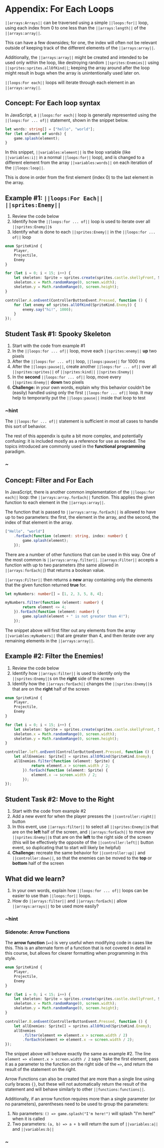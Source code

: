 # Appendix: For Each Loops

``||arrays:Arrays||`` can be traversed using a simple ``||loops:for||`` loop,
using each index from 0 to one less than the ``||arrays:length||`` of
the ``||arrays:array||``.

This can have a few downsides; for one, the index will often not be relevant
outside of keeping track of the different elements of the ``||arrays:array||``.

Additionally, the ``||arrays:array||`` might be created and intended
to be used only within the loop,
like destroying random ``||sprites:Enemies||``
using ``||sprites:sprites.allOfKind||``;
keeping the array around after the loop might result in bugs when
the array is unintentionally used later on.

``||loops:For each||`` loops will iterate through each element in an ``||arrays:array||``.

## Concept: For Each loop syntax

In JavaScript, a ``||loops:for each||`` loop is generally represented
using the ``||loops:for ... of||`` statement, shown in the snippet below.

```typescript
let words: string[] = ["hello", "world"];
for (let element of words) {
    game.splash(element);
}
```

In this snippet, ``||variables:element||`` is the loop variable
(like ``||variables:i||`` in a normal ``||loops:for||`` loop),
and is changed to a different element from the array ``||variables:words||``
on each iteration of the ``||loops:loop||``.

This is done in order from the first element (index 0) to the last
element in the array.

## Example #1: ``||loops:For Each||`` ``||sprites:Enemy||``

1. Review the code below
2. Identify how the ``||loops:for ... of||`` loop is used to iterate over
all ``||sprites:Enemy||``s
3. Identify what is done to each ``||sprites:Enemy||`` in the ``||loops:for ... of||`` loop

```typescript
enum SpriteKind {
    Player,
    Projectile,
    Enemy
}

for (let i = 0; i < 15; i++) {
    let skeleton: Sprite = sprites.create(sprites.castle.skellyFront, SpriteKind.Enemy);
    skeleton.x = Math.randomRange(0, screen.width);
    skeleton.y = Math.randomRange(0, screen.height);
}

controller.A.onEvent(ControllerButtonEvent.Pressed, function () {
    for (let enemy of sprites.allOfKind(SpriteKind.Enemy)) {
        enemy.say("hi!", 1000);
    }
});
```

## Student Task #1: Spooky Skeleton

1. Start with the code from example #1
2. In the ``||loops:for ... of||`` loop, move each ``||sprites:enemy||`` **up** two pixels
3. After the ``||loops:for ... of||`` loop, ``||loops:pause||`` for 1000 ms
4. After the ``||loops:pause||``, create another ``||loops:for ... of||``
over all ``||sprites:sprites||`` of ``||sprites:kind||`` ``||sprites:Enemy||``
5. In the **second** ``||loops:for ... of||`` loop, move every
``||sprites:Enemy||`` **down** two pixels
5. **Challenge:** in your own words, explain why this behavior couldn't be
(easily) handled using only the first ``||loops:for ... of||`` loop.
It may help to temporarily put the ``||loops:pause||`` inside that loop to test

### ~hint

The ``||loops:for ... of||`` statement is sufficient in most all cases
to handle this sort of behavior. 

The rest of this appendix is quite a bit more complex, and potentially confusing:
it is included mostly as a reference for use as needed.
The topics introduced are commonly used in the **functional programming** paradigm.

### ~

## Concept: Filter and For Each

In JavaScript, there is another common implementation of the ``||loops:for each||`` loop:
the ``||arrays:array.forEach||`` function.
This applies the given function to each element in the ``||arrays:array||``.

The function that is passed to ``||arrays:array.forEach||`` is allowed to
have up to two parameters: the first, the element in the array,
and the second, the index of that element in the array.

```typescript
["Hello", "world"]
    .forEach(function (element: string, index: number) {
        game.splash(element);
    });
```

There are a number of other functions that can be used in this way.
One of the most common is ``||arrays:array.filter||``.
``||arrays:Filter||`` accepts a function with up to two parameters
(the same allowed in ``||arrays:forEach||``) that returns a boolean value.

``||arrays:Filter||`` then returns a **new** array containing only the
elements that the given function returned **true** for.

```typescript
let myNumbers: number[] = [1, 2, 3, 5, 8, 4];

myNumbers.filter(function (element: number) {
        return element <= 4;
    }).forEach(function (element: number) {
        game.splash(element + " is not greater than 4!");
    });
```

The snippet above will first filter out any elements from the array
``||variables:myNumbers||`` that are greater than 4,
and then iterate over any remaining elements in the ``||arrays:array||``.

## Example #2: Filter the Enemies!

1. Review the code below
2. Identify how ``||arrays:filter||`` is used to identify only the
``||sprites:Enemy||``s on the **right** side of the screen
3. Identify how the ``||arrays:forEach||`` changes the ``||sprites:Enemy||``s
that are on the **right** half of the screen

```typescript
enum SpriteKind {
    Player,
    Projectile,
    Enemy
}

for (let i = 0; i < 15; i++) {
    let skeleton: Sprite = sprites.create(sprites.castle.skellyFront, SpriteKind.Enemy);
    skeleton.x = Math.randomRange(0, screen.width);
    skeleton.y = Math.randomRange(0, screen.height);
}

controller.left.onEvent(ControllerButtonEvent.Pressed, function () {
    let allEnemies: Sprite[] = sprites.allOfKind(SpriteKind.Enemy);
    allEnemies.filter(function (element: Sprite) {
            return element.x > screen.width / 2;
        }).forEach(function (element: Sprite) {
            element.x -= screen.width / 2;
        });
});
```

## Student Task #2: Move to the Right

1. Start with the code from example #2
2. Add a new event for when the player presses the ``||controller:right||`` button
3. In this event, use ``||arrays:filter||`` to select all ``||sprites:Enemy||``s
that are on the **left** half of the screen, and ``||arrays:forEach||`` to move any
``||sprites:Enemy||``s that are on the **left** to the right side of the screen
(this will be effectively the opposite of the ``||controller:left||`` button event,
so duplicating that to start will likely be helpful)
4. **Challenge:** recreate the same behavior for ``||controller:up||`` and
``||controller:down||``, so that the enemies can be moved to the **top** or **bottom**
half of the screen

## What did we learn?

1. In your own words, explain how ``||loops:for ... of||`` loops can be easier to
use than ``||loops:for||`` loops.
2. How do ``||arrays:filter||`` and ``||arrays:forEach||`` allow ``||arrays:arrays||``
to be used more easily?

### ~hint

### Sidenote: Arrow Functions

The **arrow function** (``=>``) is very useful when modifying code in cases like this.
This is an alternate form of a function that is not covered in detail in this course,
but allows for clearer formatting when programming in this style.

```typescript
enum SpriteKind {
    Player,
    Projectile,
    Enemy
}

for (let i = 0; i < 15; i++) {
    let skeleton: Sprite = sprites.create(sprites.castle.skellyFront, SpriteKind.Enemy);
    skeleton.x = Math.randomRange(0, screen.width);
    skeleton.y = Math.randomRange(0, screen.height);
}

controller.B.onEvent(ControllerButtonEvent.Pressed, function () {
    let allEnemies: Sprite[] = sprites.allOfKind(SpriteKind.Enemy);
    allEnemies
        .filter(element => element.x > screen.width / 2)
        .forEach(element => element.x -= screen.width / 2);
});
```

The snippet above will behave exactly the same as example #2.
The line ``element => element.x > screen.width / 2`` says
"take the first element,
pass it as a parameter to the function on the right side of the ``=>``,
and return the result of the statement on the right. 

Arrow Functions can also be created that are more than a single line
using curly braces ``{}``,
but these will not automatically return the result of the statement
and will behave similarly to other ``||functions:functions||``.

Additionally, if an arrow function requires more than a single parameter
(or no parameters), parentheses need to be used to group the parameters:

1. No parameters: ``() => game.splash("I'm here!")`` will
splash "I'm here!" when it is called
2. Two parameters: ``(a, b) => a + b`` will return the sum
of ``||variables:a||`` and ``||variables:b||``

### ~
